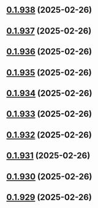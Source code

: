 ## [0.1.938](https://github.com/binary-braids/terraform-oracle/compare/v0.1.937...v0.1.938) (2025-02-26)



## [0.1.937](https://github.com/binary-braids/terraform-oracle/compare/v0.1.936...v0.1.937) (2025-02-26)



## [0.1.936](https://github.com/binary-braids/terraform-oracle/compare/v0.1.935...v0.1.936) (2025-02-26)



## [0.1.935](https://github.com/binary-braids/terraform-oracle/compare/v0.1.934...v0.1.935) (2025-02-26)



## [0.1.934](https://github.com/binary-braids/terraform-oracle/compare/v0.1.933...v0.1.934) (2025-02-26)



## [0.1.933](https://github.com/binary-braids/terraform-oracle/compare/v0.1.932...v0.1.933) (2025-02-26)



## [0.1.932](https://github.com/binary-braids/terraform-oracle/compare/v0.1.931...v0.1.932) (2025-02-26)



## [0.1.931](https://github.com/binary-braids/terraform-oracle/compare/v0.1.930...v0.1.931) (2025-02-26)



## [0.1.930](https://github.com/binary-braids/terraform-oracle/compare/v0.1.929...v0.1.930) (2025-02-26)



## [0.1.929](https://github.com/binary-braids/terraform-oracle/compare/v0.1.928...v0.1.929) (2025-02-26)



